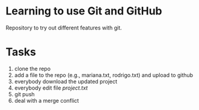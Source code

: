 Learning to use Git and GitHub
=================

Repository to try out different features with git.

# Tasks

1. clone the repo
2. add a file to the repo (e.g., mariana.txt, rodrigo.txt) and upload to github
3. everybody download the updated project
4. everybody edit file *project.txt*
5. git push
6. deal with a merge conflict


